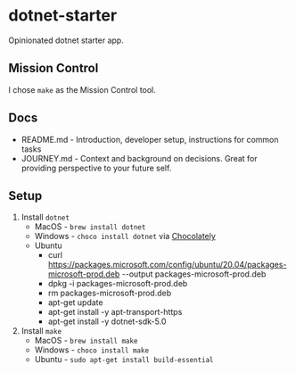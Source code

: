 # dotnet-starter

Opinionated dotnet starter app.

## Mission Control

I chose `make` as the Mission Control tool.


## Docs

- README.md - Introduction, developer setup, instructions for common tasks
- JOURNEY.md - Context and background on decisions. Great for providing perspective to your future self.

## Setup

1. Install `dotnet`
    - MacOS - `brew install dotnet`
    - Windows - `choco install dotnet` via [Chocolately](https://chocolatey.org)
    - Ubuntu
        - curl https://packages.microsoft.com/config/ubuntu/20.04/packages-microsoft-prod.deb --output packages-microsoft-prod.deb
        - dpkg -i packages-microsoft-prod.deb
        - rm packages-microsoft-prod.deb
        - apt-get update
        - apt-get install -y apt-transport-https
        - apt-get install -y dotnet-sdk-5.0
1. Install `make`
    - MacOS - `brew install make`
    - Windows - `choco install make`
    - Ubuntu - `sudo apt-get install build-essential`
